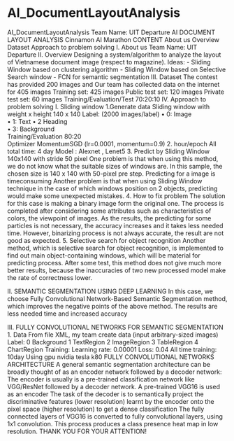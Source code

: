 # AI_DocumentLayoutAnalysis
AI_DocumentLayoutAnalysis
Team Name: UIT Departure AI DOCUMENT LAYOUT ANALYSIS
Cinnamon AI Marathon
CONTENT
	About us
	Overview
	Dataset
	Approach to problem solving
I. About us
	Team Name: UIT Departure
II. Overview
	Designing a system/algorithm to analyze the layout of Vietnamese document image 
	(respect to magazine).
	Ideas:
	-	Sliding Window based on clustering algorithm
	-	Sliding Window based on Selective Search window
	-	FCN for semantic segmentation
III. Dataset
	The contest has provided 200 images and Our team has collected data on the internet for 405 images
	Training set: 425 images
	Public test set: 120 images
	Private test set: 60 images
	Training/Evaluation/Test 70:20:10
IV. Approach to problem solving
	I. Sliding window
	1.Generate data 
	Sliding window  with weight x height 140 x 140 Label: (2000 images/label)
	•	0: Image  
	•	1: Text 
	•	2 Heading  
	•	3: Background                                       
	Training/Evaluation 80:20                                                                       
	Optimizer  MomentumSGD
	(lr=0.0001, momentum=0.9)
	2. hour/epoch
	All total time: 4 day
	Model : Alexnet , Lenet5
	3. Predict by Sliding Window 140x140 with stride 50 pixel
	One problem is that when using this method, we do not know what the suitable sizes of windows are. In this sample, the chosen  size is 140 x 140 with 50-pixel pre step.
	Predicting for a image is timeconsuming
	Another problem is that when using Sliding Window technique in the case of which windows position on 2 objects, predicting would make some unexpected mistakes.
	4. How to fix problem
	The solution for this case is making a binary image form the original one. The process is completed after considering some attributes such as characteristics of colors, the viewpoint of images. As the results, the predicting for some particles is not necessary, the accuracy increases and it takes less needed time.
	However, binarizing process is not always accurate, the result are not good as expected.
	5. Selective search for object recognition
	Another method, which is selective search for object recognition, is implemented to find out main object-containing windows, which will be material for predicting process. After some test, this method does not give much more better results, because the inaccuracies of two  new processed model make the rate of correctness lower.
 
II. SEMANTIC SEGMENTATION USING DEEP LEARNING
	In this case, we choose Fully Convolutional Network-Based Semantic Segmentation method, which improves the negative points of the above method. The results are less needed time and increased accuracy

III. FULLY CONVOLUTIONAL NETWORKS FOR SEMANTIC SEGMENTATION 
	1.	Data
	From file XML, my team create data (input arbitrary-sized images)
	Label: 
		0 	Background
		1	TextRegion
		2	ImageRegion
		3	TableRegion
		4	ChartRegion Training:
	Learning rate: 0.00001
	Loss: 0.04
	All time training: 10day
	Using gpu nvidia tesla k80
	FULLY CONVOLUTIONAL NETWORKS ARCHITECTURE
	A general semantic segmentation architecture can be broadly thought of as an encoder network followed by a decoder network:
	The encoder is usually is a pre-trained classification network like VGG/ResNet followed by a decoder network. A pre-trained VGG16 is used as an encoder
	The task of the decoder is to semantically project the discriminative features (lower resolution) learnt by the encoder onto the pixel space (higher resolution) to get a dense classification
	The fully connected layers of VGG16 is converted to fully convolutional layers, using 1x1 convolution. 
	This process produces a class presence heat map in low resolution.
	THANK YOU FOR YOUR ATTENTION!
